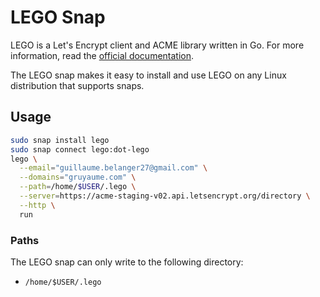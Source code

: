 # LEGO Snap

LEGO is a Let's Encrypt client and ACME library written in Go. For more information, read the [official documentation](https://go-acme.github.io/lego/usage/).

The LEGO snap makes it easy to install and use LEGO on any Linux distribution that supports snaps.

## Usage

```bash
sudo snap install lego
sudo snap connect lego:dot-lego
lego \
  --email="guillaume.belanger27@gmail.com" \
  --domains="gruyaume.com" \
  --path=/home/$USER/.lego \
  --server=https://acme-staging-v02.api.letsencrypt.org/directory \
  --http \
  run
```

### Paths

The LEGO snap can only write to the following directory:
- `/home/$USER/.lego`
